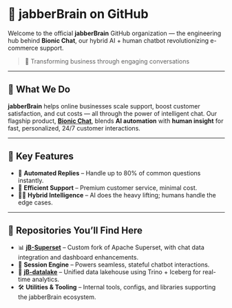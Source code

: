 # 🧠 jabberBrain on GitHub

Welcome to the official **jabberBrain** GitHub organization — the engineering hub behind **Bionic Chat**, our hybrid AI + human chatbot revolutionizing e-commerce support.

> 💬 Transforming business through engaging conversations

---

## 🚀 What We Do

**jabberBrain** helps online businesses scale support, boost customer satisfaction, and cut costs — all through the power of intelligent chat. Our flagship product, **[Bionic Chat](https://www.jabberbrain.ai/)**, blends **AI automation** with **human insight** for fast, personalized, 24/7 customer interactions.

---

## 🔑 Key Features

* 🤖 **Automated Replies** – Handle up to 80% of common questions instantly.
* 💸 **Efficient Support** – Premium customer service, minimal cost.
* 🧑‍💻 **Hybrid Intelligence** – AI does the heavy lifting; humans handle the edge cases.

---

## 🧰 Repositories You’ll Find Here

* 📊 **[jB-Superset](https://github.com/jabberBrain/jB-Superset)** – Custom fork of Apache Superset, with chat data integration and dashboard enhancements.
* 🧠 **Session Engine** – Powers seamless, stateful chatbot interactions.
* 🌊 **[jB-datalake](https://github.com/jabberBrain/jB-datalake)** – Unified data lakehouse using Trino + Iceberg for real-time analytics.
* 🛠️ **Utilities & Tooling** – Internal tools, configs, and libraries supporting the jabberBrain ecosystem.
